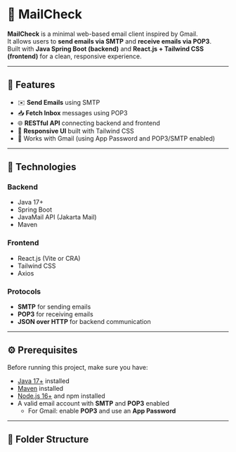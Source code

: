 # 📧 MailCheck

**MailCheck** is a minimal web-based email client inspired by Gmail.  
It allows users to **send emails via SMTP** and **receive emails via POP3**.  
Built with **Java Spring Boot (backend)** and **React.js + Tailwind CSS (frontend)** for a clean, responsive experience.

---

## 🚀 Features

- ✉️ **Send Emails** using SMTP  
- 📥 **Fetch Inbox** messages using POP3  
- 🌐 **RESTful API** connecting backend and frontend  
- 🎨 **Responsive UI** built with Tailwind CSS  
- 🔐 Works with Gmail (using App Password and POP3/SMTP enabled)

---

## 🧩 Technologies

### **Backend**
- Java 17+
- Spring Boot
- JavaMail API (Jakarta Mail)
- Maven

### **Frontend**
- React.js (Vite or CRA)
- Tailwind CSS
- Axios

### **Protocols**
- **SMTP** for sending emails  
- **POP3** for receiving emails  
- **JSON over HTTP** for backend communication

---

## ⚙️ Prerequisites

Before running this project, make sure you have:

- [Java 17+](https://adoptium.net/) installed  
- [Maven](https://maven.apache.org/) installed  
- [Node.js 16+](https://nodejs.org/en) and npm installed  
- A valid email account with **SMTP** and **POP3** enabled  
  - For Gmail: enable **POP3** and use an **App Password**

---

## 📁 Folder Structure
